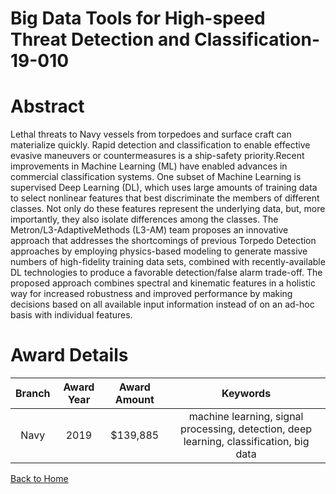 
Big Data Tools for High-speed Threat Detection and Classification-19-010
========================================================================

# Abstract


Lethal threats to Navy vessels from torpedoes and surface craft can materialize quickly. Rapid detection and classification to enable effective evasive maneuvers or countermeasures is a ship-safety priority.Recent improvements in Machine Learning (ML) have enabled advances in commercial classification systems. One subset of Machine Learning is supervised Deep Learning (DL), which uses large amounts of training data to select nonlinear features that best discriminate the members of different classes. Not only do these features represent the underlying data, but, more importantly, they also isolate differences among the classes. The Metron/L3-AdaptiveMethods (L3-AM) team proposes an innovative approach that addresses the shortcomings of previous Torpedo Detection approaches by employing physics-based modeling to generate massive numbers of high-fidelity training data sets, combined with recently-available DL technologies to produce a favorable detection/false alarm trade-off. The proposed approach combines spectral and kinematic features in a holistic way for increased robustness and improved performance by making decisions based on all available input information instead of on an ad-hoc basis with individual features.  

# Award Details

|Branch|Award Year|Award Amount|Keywords|
| :---: | :---: | :---: | :---: |
|Navy|2019|$139,885|machine learning, signal processing, detection, deep learning, classification, big data|
  
  


[Back to Home](https://github.com/chrischow/dod_sbir_awards/JH/#2035)